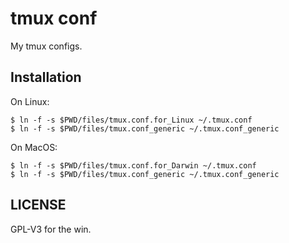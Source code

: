 tmux conf
=========

My tmux configs.


Installation
------------

On Linux:

    $ ln -f -s $PWD/files/tmux.conf.for_Linux ~/.tmux.conf
    $ ln -f -s $PWD/files/tmux.conf_generic ~/.tmux.conf_generic

On MacOS:

    $ ln -f -s $PWD/files/tmux.conf.for_Darwin ~/.tmux.conf
    $ ln -f -s $PWD/files/tmux.conf_generic ~/.tmux.conf_generic


LICENSE
-------

GPL-V3 for the win.
